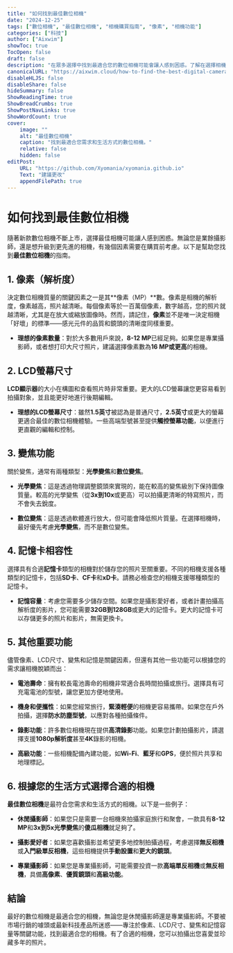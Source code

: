 ```yaml
---
title: "如何找到最佳數位相機"
date: "2024-12-25"
tags: ["數位相機", "最佳數位相機", "相機購買指南", "像素", "相機功能"]
categories: ["科技"]
author: ["Aixwim"]
showToc: true
TocOpen: false
draft: false
description: "在眾多選擇中找到最適合您的數位相機可能會讓人感到困惑。了解在選擇相機時應該考慮的因素，幫助您找到最適合您的相機。"
canonicalURL: "https://aixwim.cloud/how-to-find-the-best-digital-camera"
disableHLJS: false
disableShare: false
hideSummary: false
ShowReadingTime: true
ShowBreadCrumbs: true
ShowPostNavLinks: true
ShowWordCount: true
cover:
    image: ""
    alt: "最佳數位相機"
    caption: "找到最適合您需求和生活方式的數位相機。"
    relative: false
    hidden: false
editPost:
    URL: "https://github.com/Xyomania/xyomania.github.io"
    Text: "建議更改"
    appendFilePath: true
---
```


# 如何找到最佳數位相機

隨著新款數位相機不斷上市，選擇最佳相機可能讓人感到困惑。無論您是業餘攝影師，還是想升級到更先進的相機，有幾個因素需要在購買前考慮。以下是幫助您找到**最佳數位相機**的指南。

## 1. **像素（解析度）**

決定數位相機質量的關鍵因素之一是其**像素（MP）**數。像素是相機的解析度，像素越高，照片越清晰。每個像素等於一百萬個像素，數字越高，您的照片就越清晰，尤其是在放大或縮放圖像時。然而，請記住，**像素**並不是唯一決定相機「好壞」的標準——感光元件的品質和鏡頭的清晰度同樣重要。

- **理想的像素數量**：對於大多數用戶來說，**8-12 MP**已經足夠。如果您是專業攝影師，或者想打印大尺寸照片，建議選擇像素數為**16 MP或更高**的相機。

## 2. **LCD螢幕尺寸**

**LCD顯示器**的大小在構圖和查看照片時非常重要。更大的LCD螢幕讓您更容易看到拍攝對象，並且能更好地進行後期編輯。

- **理想的LCD螢幕尺寸**：雖然**1.5英寸**被認為是普通尺寸，**2.5英寸**或更大的螢幕更適合最佳的數位相機體驗。一些高端型號甚至提供**觸控螢幕功能**，以便進行更直觀的編輯和控制。

## 3. **變焦功能**

關於變焦，通常有兩種類型：**光學變焦**和**數位變焦**。

- **光學變焦**：這是透過物理調整鏡頭來實現的，能在較高的變焦級別下保持圖像質量。較高的光學變焦（從**3x到10x**或更高）可以拍攝更清晰的特寫照片，而不會失去銳度。

- **數位變焦**：這是透過軟體進行放大，但可能會降低照片質量。在選擇相機時，最好優先考慮**光學變焦**，而不是數位變焦。

## 4. **記憶卡相容性**

選擇具有合適**記憶卡**類型的相機對於儲存您的照片至關重要。不同的相機支援各種類型的記憶卡，包括**SD卡**、**CF卡**和**xD卡**。請務必檢查您的相機支援哪種類型的記憶卡。

- **記憶容量**：考慮您需要多少儲存空間。如果您是攝影愛好者，或者計畫拍攝高解析度的影片，您可能需要**32GB到128GB**或更大的記憶卡。更大的記憶卡可以存儲更多的照片和影片，無需更換卡。

## 5. **其他重要功能**

儘管像素、LCD尺寸、變焦和記憶是關鍵因素，但還有其他一些功能可以根據您的需求讓相機脫穎而出：

- **電池壽命**：擁有較長電池壽命的相機非常適合長時間拍攝或旅行。選擇具有可充電電池的型號，讓您更加方便地使用。
  
- **機身和便攜性**：如果您經常旅行，**緊湊輕便**的相機更容易攜帶。如果您在戶外拍攝，選擇**防水防塵型號**，以應對各種拍攝條件。

- **錄影功能**：許多數位相機現在提供**高清錄影**功能。如果您計劃拍攝影片，請選擇支援**1080p解析度**甚至**4K**錄影的相機。

- **高級功能**：一些相機配備內建功能，如**Wi-Fi**、**藍牙**和**GPS**，便於照片共享和地理標記。

## 6. **根據您的生活方式選擇合適的相機**

**最佳數位相機**是最符合您需求和生活方式的相機。以下是一些例子：

- **休閒攝影師**：如果您只是需要一台相機來拍攝家庭旅行和聚會，一款具有**8-12 MP**和**3x到5x光學變焦**的**傻瓜相機**就足夠了。

- **攝影愛好者**：如果您喜歡攝影並希望更多地控制拍攝過程，考慮選擇**無反相機**或**入門級單反相機**，這些相機提供**手動設置**和**更大的鏡頭**。

- **專業攝影師**：如果您是專業攝影師，可能需要投資一款**高端單反相機**或**無反相機**，具備**高像素**、**優質鏡頭**和**高級功能**。

## 結論

最好的數位相機是最適合您的相機，無論您是休閒攝影師還是專業攝影師。不要被市場行銷的噱頭或最新科技產品所迷惑——專注於像素、LCD尺寸、變焦和記憶容量等關鍵功能，找到最適合您的相機。有了合適的相機，您可以拍攝出您喜愛並珍藏多年的照片。
